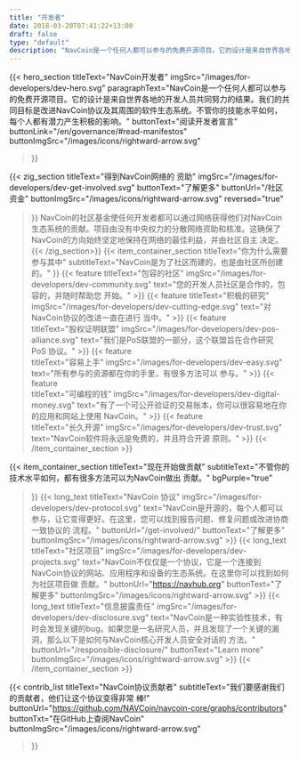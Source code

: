 ```yaml
---
title: "开发者"
date: 2018-03-20T07:41:22+13:00
draft: false
type: "default"
description: "NavCoin是一个任何人都可以参与的免费开源项目。它的设计是来自世界各地的开发人员共同努力的结果。"
---
```

<script src="https://ajax.googleapis.com/ajax/libs/jquery/3.3.1/jquery.min.js"></script>
{{< hero_section
titleText="NavCoin开发者"
imgSrc="/images/for-developers/dev-hero.svg"
paragraphText="NavCoin是一个任何人都可以参与的免费开源项目。它的设计是来自世界各地的开发人员共同努力的结果。我们的共同目标是改进NavCoin协议及其周围的软件生态系统。不管你的技能水平如何，每个人都有潜力产生积极的影响。"
buttonText="阅读开发者宣言"
buttonLink="/en/governance/#read-manifestos"
buttonImgSrc="/images/icons/rightward-arrow.svg"
>}}

{{< zig_section
titleText="得到NavCoin网络的&nbsp;资助"
imgSrc="/images/for-developers/dev-get-involved.svg"
buttonText="了解更多"
buttonUrl="/社区资金"
buttonImgSrc="/images/icons/rightward-arrow.svg"
reversed="true"
>}}
NavCoin的社区基金使任何开发者都可以通过网络获得他们对NavCoin生态系统的贡献。项目由没有中央权力的分散网络资助和核准。这确保了NavCoin的方向始终坚定地保持在网络的最佳利益，并由社区自主&nbsp;决定。
{{< /zig_section>}}
{{< item_container_section 
    titleText="你为什么需要参与其中"
    subtitleText="NavCoin是为了社区而建的，也是由社区所创建的。"
>}}
    {{< feature 
        titleText="包容的社区"
        imgSrc="/images/for-developers/dev-community.svg"
        text="您的开发人员社区是合作的，包容的，并随时帮助您&nbsp;开始。"
    >}}
    {{< feature 
        titleText="积极的研究"
        imgSrc="/images/for-developers/dev-cutting-edge.svg"
        text="对NavCoin协议的改进一直在进行&nbsp;当中。"
    >}}
    {{< feature                 
        titleText="股权证明联盟"
        imgSrc="/images/for-developers/dev-pos-alliance.svg"
        text="我们是PoS联盟的一部分，这个联盟旨在合作研究PoS&nbsp;协议。"
    >}}
    {{< feature                 
        titleText="容易上手"
        imgSrc="/images/for-developers/dev-easy.svg"
        text="所有参与的资源都在你的手里，有很多方法可以&nbsp;参与。"
    >}}
    {{< feature                 
        titleText="可编程的钱"
        imgSrc="/images/for-developers/dev-digital-money.svg"
        text="有了一个可公开验证的交易账本，你可以很容易地在你的应用和网站上使用&nbsp;NavCoin。"
    >}}
    {{< feature                 
        titleText="长久开源"
        imgSrc="/images/for-developers/dev-trust.svg"
        text="NavCoin软件将永远是免费的，并且符合开源&nbsp;原则。"
    >}}
{{< /item_container_section >}}

{{< item_container_section 
    titleText="现在开始做贡献"
    subtitleText="不管你的技术水平如何，都有很多方法可以为NavCoin做出&nbsp;贡献。"
    bgPurple="true"
>}}
    {{< long_text 
        titleText="NavCoin 协议"
        imgSrc="/images/for-developers/dev-protocol.svg"
        text="NavCoin是开源的，每个人都可以参与，让它变得更好。在这里，您可以找到报告问题、修复问题或改进协商一致协议的&nbsp;流程。"
        buttonUrl="/get-involved/"
        buttonText="了解更多"
        buttonImgSrc="/images/icons/rightward-arrow.svg"
    >}}
    {{< long_text 
        titleText="社区项目"
        imgSrc="/images/for-developers/dev-projects.svg"
        text="NavCoin不仅仅是一个协议，它是一个连接到NavCoin协议的网站、应用程序和设备的生态系统。在这里你可以找到如何为社区项目做&nbsp;贡献。"
        buttonUrl="https://navhub.org"
        buttonText="了解更多"
        buttonImgSrc="/images/icons/rightward-arrow.svg"
    >}}
    {{< long_text 
        titleText="信息披露责任"
        imgSrc="/images/for-developers/dev-disclosure.svg"
        text="NavCoin是一种实验性技术，有时会发现关键的bug。如果您是一名研究人员，并且发现了一个关键的漏洞，那么以下是如何与NavCoin核心开发人员安全对话的&nbsp;方法。"
        buttonUrl="/responsible-disclosure/"
        buttonText="Learn more"
        buttonImgSrc="/images/icons/rightward-arrow.svg"
    >}}
{{< /item_container_section >}}

{{< contrib_list
    titleText="NavCoin协议贡献者"
    subtitleText="我们要感谢我们的贡献者，他们让这个协议变得非常&nbsp;棒!"
    buttonUrl="https://github.com/NAVCoin/navcoin-core/graphs/contributors"
    buttonTxt="在GitHub上查阅NavCoin"
    buttonImgSrc="/images/icons/rightward-arrow.svg"
>}}
<script>
$("a[href^='#']").click(function(e) {
	e.preventDefault();
	
	var position = $($(this).attr("href")).offset().top;

	$("body, html").animate({
		scrollTop: position
	} /* speed */ );
});
</script>
